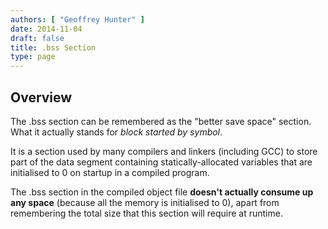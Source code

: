 ```yaml
---
authors: [ "Geoffrey Hunter" ]
date: 2014-11-04
draft: false
title: .bss Section
type: page
---
```


## Overview

The .bss section can be remembered as the "better save space" section. What it actually stands for _block started by symbol_.

It is a section used by many compilers and linkers (including GCC) to store part of the data segment containing statically-allocated variables that are initialised to 0 on startup in a compiled program.

The .bss section in the compiled object file **doesn't actually consume up any space** (because all the memory is initialised to 0), apart from remembering the total size that this section will require at runtime.
